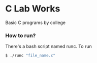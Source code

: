 # C Lab Works
Basic C programs by college

### How to run?
There's a bash script named runc. To run

```bash
$ ./runc "file_name.c"
```
